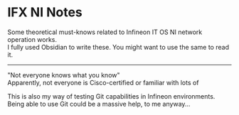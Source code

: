 # IFX NI Notes

Some theoretical must-knows related to Infineon IT OS NI network operation works.\
I fully used Obsidian to write these. 
You might want to use the same to read it.

---

"Not everyone knows what you know"\
Apparently, not everyone is Cisco-certified or familiar with lots of 

This is also my way of testing Git capabilities in Infineon environments.
Being able to use Git could be a massive help, to me anyway...
